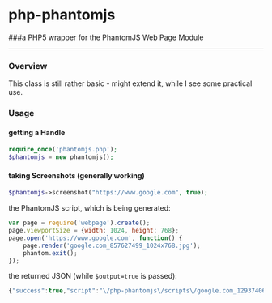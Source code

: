 # php-phantomjs
###a PHP5 wrapper for the PhantomJS Web Page Module
___
### Overview
This class is still rather basic - might extend it, while I see some practical use.

### Usage

#### getting a Handle
```php
require_once('phantomjs.php');
$phantomjs = new phantomjs();
```

#### taking Screenshots (generally working)
```php
$phantomjs->screenshot("https://www.google.com", true);
```

the PhantomJS script, which is being generated:
```javascript
var page = require('webpage').create();
page.viewportSize = {width: 1024, height: 768};
page.open('https://www.google.com', function() {
	page.render('google.com_857627499_1024x768.jpg');
	phantom.exit();
});
```
the returned JSON (while `$output=true` is passed):
```javascript
{"success":true,"script":"\/php-phantomjs\/scripts\/google.com_1293740674.js"}

```